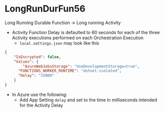 # LongRunDurFun56
Long Running Durable Function -> Long running Activity

- Activity Function Delay is defaulted to 60 seconds for each of the three Activity executions performed on each Orchestration Execution
  - `local.settings.json` may look like this

``` Json
{
    "IsEncrypted": false,
    "Values": {
        "AzureWebJobsStorage": "UseDevelopmentStorage=true",
      "FUNCTIONS_WORKER_RUNTIME": "dotnet-isolated",
      "Delay": "15000"
    }
}
```

- In Azure use the following:
  - Add App Setting `delay` and set to the time in milliseconds intended for the Activity Delay
